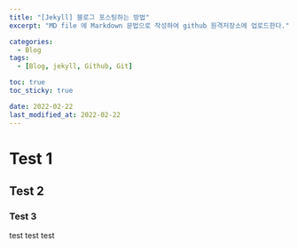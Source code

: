 ```yaml
---
title: "[Jekyll] 블로그 포스팅하는 방법"
excerpt: "MD file 에 Markdown 문법으로 작성하여 github 원격저장소에 업로드한다."

categories:
  - Blog
tags:
  - [Blog, jekyll, Github, Git]

toc: true
toc_sticky: true

date: 2022-02-22
last_modified_at: 2022-02-22
---
```

# Test 1
## Test 2
### Test 3
test test test